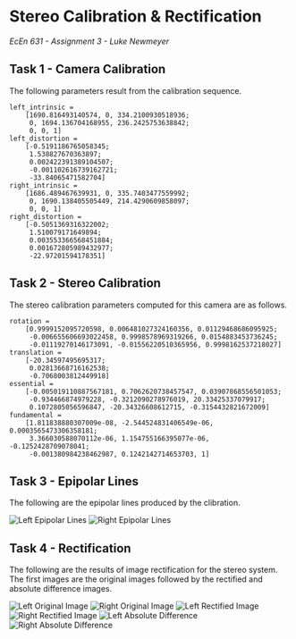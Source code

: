 # Stereo Calibration & Rectification
*EcEn 631 - Assignment 3 - Luke Newmeyer*

## Task 1 - Camera Calibration

The following parameters result from the calibration sequence.

	left_intrinsic =
		[1690.816493140574, 0, 334.2100930518936;
		 0, 1694.136704168955, 236.2425753638842;
		 0, 0, 1]
	left_distortion =
		[-0.5191186765058345;
		 1.538827670363897;
		 0.002422391389104507;
		 -0.001102616739162721;
		 -33.84065471582704]
	right_intrinsic =
		[1686.489467639931, 0, 335.7403477559992;
		 0, 1690.138405505449, 214.4290609858097;
		 0, 0, 1]
	right_distortion =
		[-0.5051369316322002;
		 1.510079171649894;
		 0.003553366568451884;
		 0.001672805989432977;
		 -22.97201594178351]

## Task 2 - Stereo Calibration

The stereo calibration parameters computed for this camera are as follows.

	rotation =
		[0.9999152095720598, 0.006481027324160356, 0.01129468686095925;
		 -0.006655606693022458, 0.9998578969319266, 0.0154883453736245;
		 -0.01119270146173091, -0.01556220510365956, 0.9998162537218027]
	translation =
		[-20.34597495695317;
		 0.02813668716162538;
		 -0.7068003812449918]
	essential =
		[-0.005019110887567181, 0.7062620738457547, 0.03907868556501053;
		 -0.934466874979228, -0.3212090278976019, 20.33425337079917;
		 0.1072805056596847, -20.34326608612715, -0.3154432821672009]
	fundamental =
		[1.811838880307009e-08, -2.544524831406549e-06, 0.0003565473306358181;
		 3.366030588070112e-06, 1.154755166395077e-06, -0.1252428709078041;
		 -0.001380984238462987, 0.1242142714653703, 1]

## Task 3 - Epipolar Lines

The following are the epipolar lines produced by the clibration.

![Left Epipolar Lines](output/left_epipolar.jpg)
![Right Epipolar Lines](output/right_epipolar.jpg)

## Task 4 - Rectification

The following are the results of image rectification for the stereo system. The first images are the original images followed by the rectified and absolute difference images.

![Left Original Image](images/CalibrateL00.jpg)
![Right Original Image](images/CalibrateR00.jpg)
![Left Rectified Image](output/left_rectify.jpg)
![Right Rectified Image](output/right_rectify.jpg)
![Left Absolute Difference](output/left_absdiff.jpg)
![Right Absolute Difference](output/right_absdiff.jpg)
